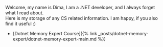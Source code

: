 Welcome, my name is Dima, I am a .NET developer, and I always forget what I read about.  
Here is my storage of any CS related information. I am happy, if you also find it useful :)

<ul>
    <li>[Dotnet Memory Expert Course]({% link _posts/dotnet-memory-expert/dotnet-memory-expert-main.md %})</li>
</ul>